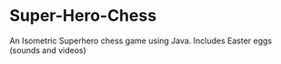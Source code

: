 # Super-Hero-Chess
An Isometric Superhero chess game using Java. Includes Easter eggs (sounds and videos)
